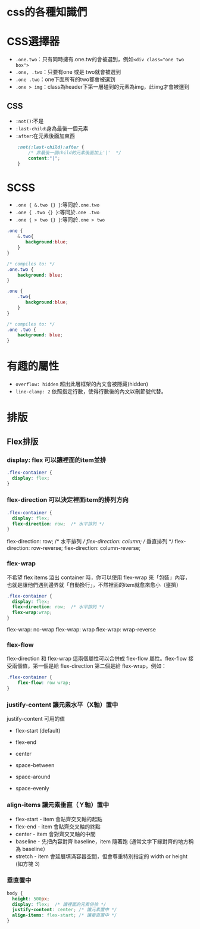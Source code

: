 
# css的各種知識們

# CSS選擇器

- `.one.two`：只有同時擁有.one.tw的會被選到，例如`<div class="one two box">`
- `.one, .two`：只要有one 或是 two就會被選到
- `.one .two`：one下面所有的two都會被選到
- `.one > img`：class為header下第一層碰到的元素為img，此img才會被選到

## CSS

- `:not()`:不是
- `:last-child`:身為最後一個元素
- `:after`:在元素後面加東西

```css
    :not(:last-child):after {    
        /* 非最後一個child的元素後面加上'|'  */
        content:"|";
    }
```

# SCSS

- `.one { &.two {} }`:等同於`.one.two`
- `.one { .two {} }`:等同於`.one .two`
- `.one { > two {} }`:等同於`.one > two`

```css
.one {
    &.two{
       background:blue;
    }
}

/* compiles to: */
.one.two {
    background: blue;
}
```


```css
.one {
    .two{
       background:blue;
    }
}

/* compiles to: */
.one .two {
    background: blue;
}
```

# 有趣的屬性

- `overflow: hidden`  超出此層框架的內文會被隱藏(hidden)
- `line-clamp: 2` 依照指定行數，使得行數後的內文以刪節號代替。

# 排版

## Flex排版

###  display: flex 可以讓裡面的item並排

```css
.flex-container {
  display: flex;
}
```

### flex-direction 可以決定裡面item的排列方向

```css
.flex-container {
  display: flex;
  flex-direction: row;  /* 水平排列 */
}
```

flex-direction: row;  /* 水平排列 */
flex-direction: column;  /* 垂直排列 */
flex-direction: row-reverse;
flex-direction: column-reverse;

### flex-wrap

不希望 flex items 溢出 container 時，你可以使用 flex-wrap 來「包裝」內容，也就是讓他們遇到邊界就「自動換行」，不然裡面的item就愈來愈小（壅擠）

```css
.flex-container {
  display: flex;
  flex-direction: row;  /* 水平排列 */
  flex-wrap:wrap;
}
```

flex-wrap: no-wrap
flex-wrap: wrap
flex-wrap: wrap-reverse

### flex-flow

flex-direction 和 flex-wrap 這兩個屬性可以合併成 flex-flow 屬性。flex-flow 接受兩個值，第一個是給 flex-direction 第二個是給 flex-wrap。例如：


```css
.flex-container {
    flex-flow: row wrap;
}
```

### justify-content  讓元素水平（X軸）置中

justify-content 可用的值

- flex-start (default)
- flex-end
- center

- space-between
- space-around
- space-evenly

### align-items  讓元素垂直（Ｙ軸）置中

- flex-start - item 會貼齊交叉軸的起點
- flex-end - item 會貼齊交叉軸的終點
- center - item 會對齊交叉軸的中間
- baseline - 先把內容對齊 baseline，item 隨著跑 (通常文字下緣對齊的地方稱為 baseline）
- stretch - item 會延展填滿容器空間，但會尊重特別指定的 width or height (如方塊 3)

### 垂直置中

```css
body {
  height: 500px;
  display: flex;  /* 讓裡面的元素併排 */
  justify-content: center; /* 讓元素置中 */
  align-items: flex-start; /* 讓垂直置中 */
}
```